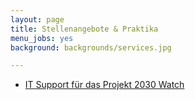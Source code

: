 ```yaml
---
layout: page
title: Stellenangebote & Praktika
menu_jobs: yes
background: backgrounds/services.jpg

---
```


* [IT Support für das Projekt 2030 Watch](https://okfn.de/en/blog/2016/06/IT-Support/)

<!-- Derzeit haben wir keine offenen Stellenausschreibungen.
 -->
